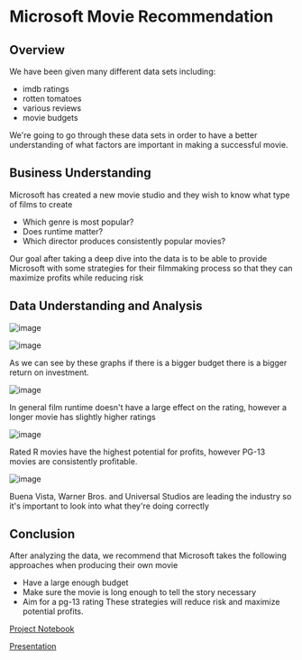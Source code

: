 # Microsoft Movie Recommendation
## Overview
We have been given many different data sets including:
* imdb ratings
* rotten tomatoes
* various reviews
* movie budgets

We're going to go through these data sets in order to have a better understanding of what factors are important in making a successful movie.

## Business Understanding
Microsoft has created a new movie studio and they wish to know what type of films to create
* Which genre is most popular?
* Does runtime matter?
* Which director produces consistently popular movies?

Our goal after taking a deep dive into the data is to be able to provide Microsoft with some strategies for their filmmaking process so that they can maximize profits while reducing risk
## Data Understanding and Analysis
![image](https://user-images.githubusercontent.com/12703065/139083319-37e984ea-11f1-46bc-848b-0c80e116a0bd.png)

![image](https://user-images.githubusercontent.com/12703065/139083390-bccf9a9b-6d67-4e6a-bcb9-6dfc2225ecd1.png)

As we can see by these graphs if there is a bigger budget there is a bigger return on investment.

![image](https://user-images.githubusercontent.com/12703065/139083630-f594ab5b-c264-4cdf-ac3b-a34b980478a6.png)

In general film runtime doesn't have a large effect on the rating, however a longer movie has slightly higher ratings

![image](https://user-images.githubusercontent.com/12703065/139263131-e8ce9def-10bb-4284-8179-aa817047377e.png)

Rated R movies have the highest potential for profits, however PG-13 movies are consistently profitable.

![image](https://user-images.githubusercontent.com/12703065/139263223-26962ed2-815c-499b-a65c-4ca5f5506d71.png)

Buena Vista, Warner Bros. and Universal Studios are leading the industry so it's important to look into what they're doing correctly

## Conclusion
After analyzing the data, we recommend that Microsoft takes the following approaches when producing their own movie
* Have a large enough budget
* Make sure the movie is long enough to tell the story necessary
* Aim for a pg-13 rating
These strategies will reduce risk and maximize potential profits.

[Project Notebook](https://github.com/meowkaiser/STRONGEST_Project1/blob/main/Final_notebook.ipynb)

[Presentation](https://docs.google.com/presentation/d/10B_Zq0XGJDtXAyG_2E6W3330rtobWPxK3R64iI1TK6U/)
